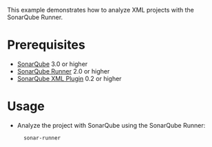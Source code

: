 This example demonstrates how to analyze XML projects with the SonarQube Runner.

Prerequisites
=============
* [SonarQube](http://www.sonarsource.org/downloads/) 3.0 or higher
* [SonarQube Runner](http://docs.codehaus.org/x/N4KxDQ) 2.0 or higher
* [SonarQube XML Plugin](http://docs.codehaus.org/display/SONAR/XML+Plugin) 0.2 or higher

Usage
=====
* Analyze the project with SonarQube using the SonarQube Runner:

        sonar-runner
